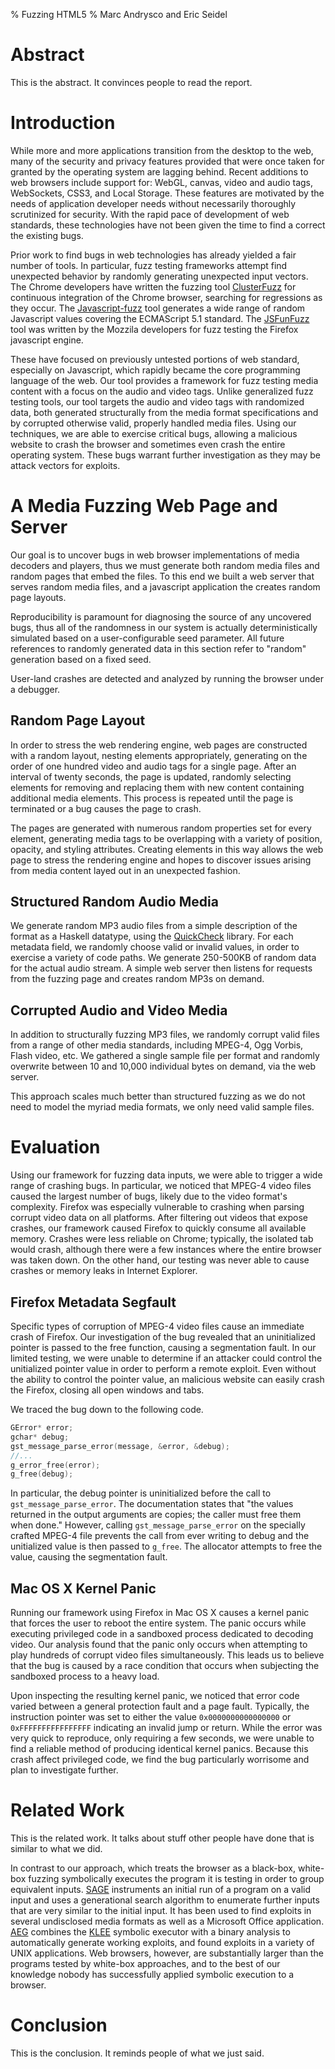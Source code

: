 % Fuzzing HTML5
% Marc Andrysco and Eric Seidel

# Abstract

This is the abstract. It convinces people to read the report.

# Introduction

While more and more applications transition from the desktop to the web,
many of the security and privacy features provided that were once taken for
granted by the operating system are lagging behind. Recent additions to web
browsers include support for: WebGL, canvas, video and audio tags, WebSockets,
CSS3, and Local Storage. These features are motivated by the needs of
application developer needs without necessarily thoroughly scrutinized for
security. With the rapid pace of development of web standards, these
technologies have not been given the time to find a correct the existing bugs.

Prior work to find bugs in web technologies has already yielded a fair number
of tools. In particular, fuzz testing frameworks attempt find unexpected
behavior by randomly generating unexpected input vectors. The Chrome
developers have written the fuzzing tool [ClusterFuzz] for continuous
integration of the Chrome browser, searching for regressions as they occur.
The [Javascript-fuzz] tool generates a wide range of random Javascript values
covering the ECMAScript 5.1 standard. The [JSFunFuzz] tool was written by the
Mozzila developers for fuzz testing the Firefox javascript engine.

These have focused on previously untested portions of web standard, especially
on Javascript, which rapidly became the core programming language of the web.
Our tool provides a framework for fuzz testing media content with a focus on the
audio and video tags. Unlike generalized fuzz testing tools, our tool targets
the audio and video tags with randomized data, both generated structurally
from the media format specifications and by corrupted otherwise valid,
properly handled media files. Using our techniques, we are able to exercise
critical bugs, allowing a malicious website to crash the browser and sometimes
even crash the entire operating system. These bugs warrant further
investigation as they may be attack vectors for exploits.

# A Media Fuzzing Web Page and Server

Our goal is to uncover bugs in web browser implementations of media
decoders and players, thus we must generate both random media files and
random pages that embed the files. To this end we built a web server
that serves random media files, and a javascript application the creates
random page layouts.

Reproducibility is paramount for diagnosing the source of any uncovered
bugs, thus all of the randomness in our system is actually
deterministically simulated based on a user-configurable seed
parameter. All future references to randomly generated data in this
section refer to "random" generation based on a fixed seed.

User-land crashes are detected and analyzed by running the browser under
a debugger.

## Random Page Layout

In order to stress the web rendering engine, web pages are constructed with a
random layout, nesting elements appropriately, generating on the order of one
hundred video and audio tags for a single page. After an interval of twenty
seconds, the page is updated, randomly selecting elements for removing and
replacing them with new content containing additional media elements. This
process is repeated until the page is terminated or a bug causes the page to
crash.

The pages are generated with numerous random properties set for every element,
generating media tags to be overlapping with a variety of position, opacity,
and styling attributes. Creating elements in this way allows the web page to
stress the rendering engine and hopes to discover issues arising from media
content layed out in an unexpected fashion.

## Structured Random Audio Media

We generate random MP3 audio files from a simple description of the
format as a Haskell datatype, using the [QuickCheck] library. For each
metadata field, we randomly choose valid or invalid values, in order to
exercise a variety of code paths. We generate 250-500KB of random data
for the actual audio stream. A simple web server then listens for
requests from the fuzzing page and creates random MP3s on demand.

## Corrupted Audio and Video Media

In addition to structurally fuzzing MP3 files, we randomly corrupt valid
files from a range of other media standards, including MPEG-4, Ogg
Vorbis, Flash video, etc. We gathered a single sample file per format
and randomly overwrite between 10 and 10,000 individual bytes on demand,
via the web server.

This approach scales much better than structured fuzzing as we do not need to model the myriad media formats, we only need valid sample files.

# Evaluation

Using our framework for fuzzing data inputs, we were able to trigger a wide
range of crashing bugs. In particular, we noticed that MPEG-4 video files
caused the largest number of bugs, likely due to the video format's
complexity. Firefox was especially vulnerable to crashing when parsing corrupt
video data on all platforms. After filtering out videos that expose crashes,
our framework caused Firefox to quickly consume all available memory. Crashes
were less reliable on Chrome; typically, the isolated tab would crash,
although there were a few instances where the entire browser was taken down.
On the other hand, our testing was never able to cause crashes or memory leaks
in Internet Explorer.

## Firefox Metadata Segfault

Specific types of corruption of MPEG-4 video files cause an immediate crash
of Firefox. Our investigation of the bug revealed that an uninitialized
pointer is passed to the free function, causing a segmentation fault. In our
limited testing, we were unable to determine if an attacker could control the
unitialized pointer value in order to perform a remote exploit. Even without
the ability to control the pointer value, an malicious website can easily
crash the Firefox, closing all open windows and tabs.

We traced the bug down to the following code.

```c
GError* error;
gchar* debug;
gst_message_parse_error(message, &error, &debug);
//...
g_error_free(error);
g_free(debug);
```

In particular, the debug pointer is uninitialized before the call to
`gst_message_parse_error`. The documentation states that "the values
returned in the output arguments are copies; the caller must free them
when done." However, calling `gst_message_parse_error` on the specially
crafted MPEG-4 file prevents the call from ever writing to debug and the
unitialized value is then passed to `g_free`. The allocator attempts to
free the value, causing the segmentation fault.

## Mac OS X Kernel Panic

Running our framework using Firefox in Mac OS X causes a kernel panic
that forces the user to reboot the entire system. The panic occurs while
executing privileged code in a sandboxed process dedicated to decoding
video. Our analysis found that the panic only occurs when attempting to
play hundreds of corrupt video files simultaneously. This leads us to
believe that the bug is caused by a race condition that occurs when
subjecting the sandboxed process to a heavy load.

Upon inspecting the resulting kernel panic, we noticed that error code
varied between a general protection fault and a page fault. Typically,
the instruction pointer was set to either the value `0x0000000000000000`
or `0xFFFFFFFFFFFFFFFF` indicating an invalid jump or return. While the
error was very quick to reproduce, only requiring a few seconds, we were
unable to find a reliable method of producing identical kernel
panics. Because this crash affect privileged code, we find the bug
particularly worrisome and plan to investigate further.

# Related Work
This is the related work. It talks about stuff other people have done that is similar to what we did.

In contrast to our approach, which treats the browser as a black-box,
white-box fuzzing symbolically executes the program it is testing in
order to group equivalent inputs. [SAGE] instruments an initial run of a
program on a valid input and uses a generational search algorithm to
enumerate further inputs that are very similar to the initial input. It
has been used to find exploits in several undisclosed media formats as
well as a Microsoft Office application. [AEG] combines the [KLEE]
symbolic executor with a binary analysis to automatically generate
working exploits, and found exploits in a variety of UNIX
applications. Web browsers, however, are substantially larger than the
programs tested by white-box approaches, and to the best of our
knowledge nobody has successfully applied symbolic execution to a
browser.

# Conclusion
This is the conclusion. It reminds people of what we just said.

[ClusterFuzz]: https://code.google.com/p/clusterfuzz/
[Javascript-fuzz]: https://github.com/NodeGuy/JavaScript-fuzz
[JSFunFuzz]: https://code.google.com/p/google-caja/source/browse/trunk/src/third_party/js/jsfunfuzz/jsfunfuzz.js?r=1767
[CREST]: http://jburnim.github.io/crest/
[KLEE]: https://klee.github.io
[AEG]: http://security.ece.cmu.edu/aeg/
[SAGE]: http://research.microsoft.com/en-us/projects/atg/ndss2008.pdf
[paper]: http://dl.acm.org/citation.cfm?id=2541977
[V8]: https://code.google.com/p/v8/
[address disclosure vulnerabilities]: http://blog.beyondtrust.com/zd_threat/internet-explorer-9-memory-disclosure
[arbitrary code execution]: https://bugzilla.mozilla.org/show_bug.cgi?id=796866
[cross-site scripting]: http://net-security.org/dl/articles/WHXSSThreats.pdf
[denial-of-service bugs]: https://www.evilfingers.com/advisory/Google_Chrome_Browser_0.2.149.27_in_chrome_dll.php
[QuickCheck]: http://hackage.haskell.org/package/QuickCheck
